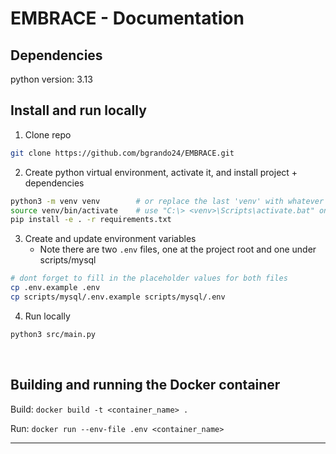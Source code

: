 # EMBRACE - Documentation

## Dependencies

python version: 3.13

## Install and run locally

1. Clone repo
```sh
git clone https://github.com/bgrando24/EMBRACE.git
```

2. Create python virtual environment, activate it, and install project + dependencies
```sh
python3 -m venv venv        # or replace the last 'venv' with whatever name you want to use
source venv/bin/activate    # use "C:\> <venv>\Scripts\activate.bat" on windows
pip install -e . -r requirements.txt
```

3. Create and update environment variables
    * Note there are two `.env` files, one at the project root and one under scripts/mysql
```sh
# dont forget to fill in the placeholder values for both files
cp .env.example .env
cp scripts/mysql/.env.example scripts/mysql/.env  
```

4. Run locally
```sh
python3 src/main.py
```

</br>

## Building and running the Docker container

Build: `docker build -t <container_name> .`

Run: `docker run --env-file .env <container_name>`

---

</br></br>
